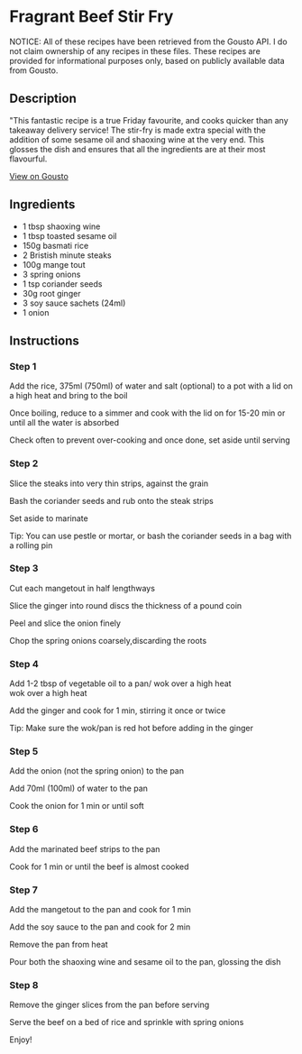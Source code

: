 # Fragrant Beef Stir Fry

NOTICE: All of these recipes have been retrieved from the Gousto API. I do not claim ownership of any recipes in these files. These recipes are provided for informational purposes only, based on publicly available data from Gousto.

## Description

"This fantastic recipe is a true Friday favourite, and cooks quicker than any takeaway delivery service! The stir-fry is made extra special with the addition of some sesame oil and shaoxing wine at the very end. This glosses the dish and ensures that all the ingredients are at their most flavourful.

[View on Gousto](https://www.gousto.co.uk/recipes/cookbook/fragrant-beef-stir-fry)

## Ingredients

- 1 tbsp shaoxing wine 
- 1 tbsp toasted sesame oil
- 150g basmati rice 
- 2 Bristish minute steaks
- 100g mange tout
- 3 spring onions
- 1 tsp coriander seeds
- 30g root ginger 
- 3 soy sauce sachets (24ml)
- 1 onion 

## Instructions

### Step 1

Add the rice, 375ml <span class="text-danger">(750ml)</span> of water and salt (optional) to a pot with a lid on a high heat and bring to the boil


Once boiling, reduce to a simmer and cook with the lid on for 15-20 min or until all the water is absorbed


Check often to prevent over-cooking and once done, set aside until serving

### Step 2

Slice the steaks into very thin strips, against the grain


Bash the coriander seeds and rub onto the steak strips


Set aside to marinate


Tip: You can use pestle or mortar, or bash the coriander seeds in a bag with a rolling pin

### Step 3

Cut each mangetout in half lengthways


Slice the ginger into round discs the thickness of a pound coin


Peel and slice the onion finely


Chop the spring onions coarsely,discarding the roots

### Step 4

Add 1-2 tbsp of vegetable oil to a pan/ wok over a high heat<br />wok over a high heat


Add the ginger and cook for 1 min, stirring it once or twice


Tip: Make sure the wok/pan is red hot before adding in the ginger

### Step 5

Add the onion (not the spring onion) to the pan


Add 70ml <span class="text-danger">(100ml)</span> of water to the pan


Cook the onion for 1 min or until soft

### Step 6

Add the marinated beef strips to the pan


Cook for 1 min or until the beef is almost cooked

### Step 7

Add the mangetout to the pan and cook for 1 min


Add the soy sauce to the pan and cook for 2 min


Remove the pan from heat


Pour both the shaoxing wine and sesame oil to the pan, glossing the dish

### Step 8

Remove the ginger slices from the pan before serving


Serve the beef on a bed of rice and&nbsp;sprinkle with spring onions


Enjoy!


